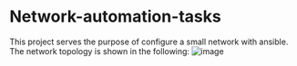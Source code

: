 # Network-automation-tasks

This project serves the purpose of configure a small network with ansible.
The network topology is shown in the following:
![image](https://user-images.githubusercontent.com/64780211/205602757-66a6c02a-54d2-46f9-90d4-1acc1081f29b.png)
